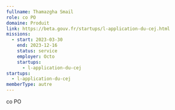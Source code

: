 ```yaml
---
fullname: Thamazgha Smail
role: co PO
domaine: Produit
link: https://beta.gouv.fr/startups/l-application-du-cej.html
missions:
  - start: 2023-03-30
    end: 2023-12-16
    status: service
    employer: Octo
    startups:
      - l-application-du-cej
startups:
  - l-application-du-cej
memberType: autre
---
```

co PO